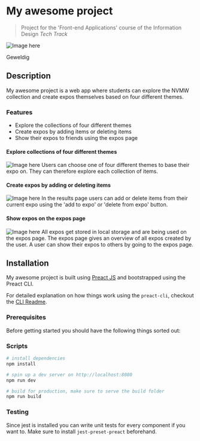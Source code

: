 # My awesome project
> Project for the 'Front-end Applications' course of the Information Design *Tech Track*

![Image here]()

Geweldig

## Description
My awesome project is a web app where students can explore the NVMW collection and create expos themselves based on four different themes. 

### Features
* Explore the collections of four different themes
* Create expos by adding items or deleting items
* Show their expos to friends using the expos page

#### Explore collections of four different themes
![Image here]()
Users can choose one of four different themes to base their expo on. They can therefore explore each collection of items.

#### Create expos by adding or deleting items
![Image here]()
In the results page users can add or delete items from their current expo using the 'add to expo' or 'delete from expo' button.

#### Show expos on the expos page
![Image here]()
All expos get stored in local storage and are being used on the expos page. The expos page gives an overview of all expos created by the user. A user can show their expos to others by going to the expos page.

## Installation
My awesome project is built using [Preact JS]() and bootstrapped using the Preact CLI.

For detailed explanation on how things work using the `preact-cli`, checkout the [CLI Readme](https://github.com/developit/preact-cli/blob/master/README.md).

### Prerequisites
Before getting started you should have the following things sorted out:

### Scripts
``` bash
# install dependencies
npm install

# spin up a dev server on http://localhost:8080
npm run dev

# build for production, make sure to serve the build folder
npm run build
```

### Testing
Since jest is installed you can write unit tests for every component if you want to. Make sure to install `jest-preset-preact` beforehand.
